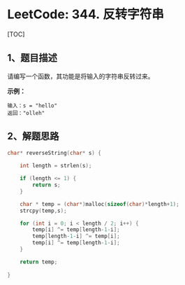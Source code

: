 # LeetCode: 344. 反转字符串

[TOC]

## 1、题目描述



请编写一个函数，其功能是将输入的字符串反转过来。

**示例：**

```
输入：s = "hello"
返回："olleh"
```



## 2、解题思路





```c
char* reverseString(char* s) {
    
    int length = strlen(s);

    if (length <= 1) {
        return s;
    }

    char * temp = (char*)malloc(sizeof(char)*length+1);
    strcpy(temp,s);

    for (int i = 0; i < length / 2; i++) {
        temp[i] ^= temp[length-1-i];
        temp[length-1-i] ^= temp[i];
        temp[i] ^= temp[length-1-i];
    }

    return temp;
   
}
```

